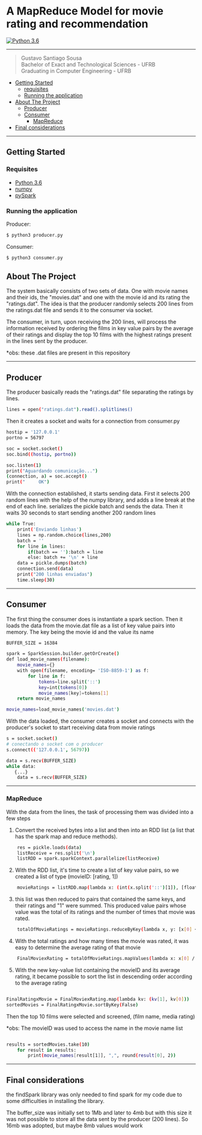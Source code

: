 # A MapReduce Model for movie rating and recommendation
[![Python 3.6](https://img.shields.io/badge/python-3.6-blue.svg)](https://www.python.org/downloads/release/python-360/)

***
> Gustavo Santiago Sousa <br>
> Bachelor of Exact and Technological Sciences - UFRB <br>
> Graduating in Computer Engineering - UFRB <br>

- [Getting Started](#Getting_Started)
  - [requisites](#requisites)
  - [Running the application](#Running_the_application) 
- [About The Project](#aboutProject)
  - [Producer](#producer)
  - [Consumer](#Consumer)
    - [MapReduce](#mapReduce) 
- [Final considerations](#finalConsideration)
***
## <a id="Getting_Started" />Getting Started
### <a id="requisites" />Requisites
- [Python 3.6](https://www.python.org/downloads/release/python-360/)
- [numpy](https://numpy.org/)
- [pySpark](https://spark.apache.org/docs/latest/api/python/)
### <a id="Running_the_application" />Running the application

Producer:
```sh
$ python3 producer.py
```

Consumer:
```sh
$ python3 consumer.py
```

 <a id="aboutProject" />About The Project
- 
The system basically consists of two sets of data. One with movie names and their ids, the "movies.dat" and one with the movie id and its rating the "ratings.dat". The idea is that the producer randomly selects 200 lines from the ratings.dat file and sends it to the consumer via socket.

The consumer, in turn, upon receiving the 200 lines, will process the information received by ordering the films in key value pairs by the average of their ratings and display the top 10 films with the highest ratings present in the lines sent by the producer.

*obs: these .dat files are present in this repository

***
## <a id="producer" />Producer

The producer basically reads the "ratings.dat" file separating the ratings by lines.
```sh
lines = open("ratings.dat").read().splitlines()
```
Then it creates a socket and waits for a connection from consumer.py
```sh
hostip = '127.0.0.1'
portno = 56797

soc = socket.socket()
soc.bind((hostip, portno))

soc.listen(1)
print("Aguardando comunicação...")
(connection, a) = soc.accept()
print("     OK")
```
With the connection established, it starts sending data. First it selects 200 random lines with the help of the numpy library, and adds a line break at the end of each line.
serializes the pickle batch and sends the data. Then it waits 30 seconds to start sending another 200 random lines
```sh
while True:
    print('Enviando linhas')
    lines = np.random.choice(lines,200)
    batch = ''
    for line in lines:
        if(batch == ''):batch = line
        else: batch += '\n' + line
    data = pickle.dumps(batch)
    connection.send(data)
    print("200 linhas enviadas")
    time.sleep(30)
```
***

## <a id="consumer" />Consumer

The first thing the consumer does is instantiate a spark section. Then it loads the data from the movie.dat file as a list of key value pairs into memory. The key being the movie id and the value its name
```sh
BUFFER_SIZE = 16384

spark = SparkSession.builder.getOrCreate()
def load_movie_names(filename):
    movie_names={}
    with open(filename, encoding= 'ISO-8859-1') as f:
        for line in f:
            tokens=line.split('::')
            key=int(tokens[0])
            movie_names[key]=tokens[1]
    return movie_names

movie_names=load_movie_names('movies.dat')
```

With the data loaded, the consumer creates a socket and connects with the producer's socket to start receiving data from movie ratings
```sh
s = socket.socket()
# conectando o socket com o producer
s.connect(('127.0.0.1', 56797))

data = s.recv(BUFFER_SIZE)
while data:
   {...}
    data = s.recv(BUFFER_SIZE)
```
***
### <a id="mapReduce" />MapReduce

With the data from the lines, the task of processing them was divided into a few steps

1) Convert the received bytes into a list and then into an RDD list (a list that has the spark map and reduce methods).
```sh
    res = pickle.loads(data)
    listReceive = res.split('\n')
    listRDD = spark.sparkContext.parallelize(listReceive)
```
2) With the RDD list, it's time to create a list of key value pairs, so we created a list of type (movieID: [rating, 1])
```sh
    movieRatings = listRDD.map(lambda x: (int(x.split('::')[1]), [float(x.split('::')[2]), 1]))
```
3) this list was then reduced to pairs that contained the same keys, and their ratings and "1" were summed. This produced value pairs whose value was the total of its ratings and the number of times that movie was rated.
```sh
    totalOfMovieRatings = movieRatings.reduceByKey(lambda x, y: [x[0] + y[0], x[1] + y[1]])
```
4) With the total ratings and how many times the movie was rated, it was easy to determine the average rating of that movie
```sh
    FinalMoviexRating = totalOfMovieRatings.mapValues(lambda x: x[0] / x[1])
```
5) With the new key-value list containing the movieID and its average rating, it became possible to sort the list in descending order according to the average rating

```sh

FinalRatingxMovie = FinalMoviexRating.map(lambda kv: (kv[1], kv[0]))
sortedMovies = FinalRatingxMovie.sortByKey(False)
```

Then the top 10 films were selected and screened, (film name, media rating)

*obs: The movieID was used to access the name in the movie name list
```sh

results = sortedMovies.take(10)
    for result in results:
        print(movie_names[result[1]], ",", round(result[0], 2))
```

***


 <a id="finalConsiderations" />Final considerations
- 
the findSpark library was only needed to find spark for my code due to some difficulties in installing the library.

The buffer_size was initially set to 1Mb and later to 4mb but with this size it was not possible to store all the data sent by the producer (200 lines). So 16mb was adopted, but maybe 8mb values would work